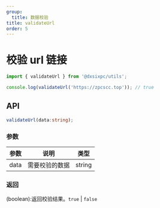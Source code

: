 ```yaml
---
group:
  title: 数据校验
title: validateUrl
order: 5
---
```


# 校验 url 链接

```js
import { validateUrl } from '@dxsixpc/utils';

console.log(validateUrl('https://zpcscc.top')); // true
```

## API

```typescript
validateUrl(data:string);
```

### 参数

| 参数 | 说明           | 类型   |
| ---- | -------------- | ------ |
| data | 需要校验的数据 | string |

### 返回

(boolean):返回校验结果。`true` | `false`
